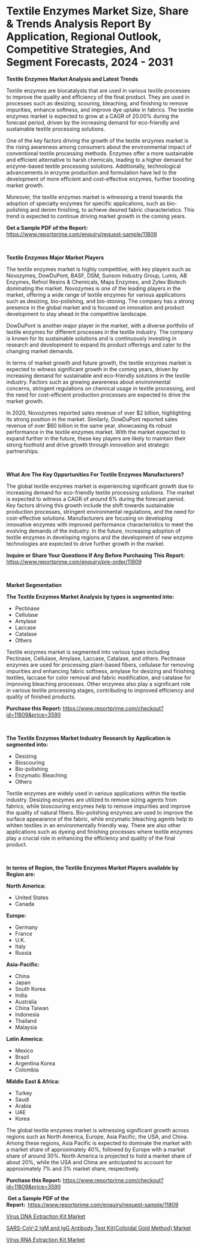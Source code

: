 <p><h1>Textile Enzymes Market Size, Share & Trends Analysis Report By Application, Regional Outlook, Competitive Strategies, And Segment Forecasts, 2024 - 2031</h1></p><p><strong>Textile Enzymes Market Analysis and Latest Trends</strong></p>
<p><p>Textile enzymes are biocatalysts that are used in various textile processes to improve the quality and efficiency of the final product. They are used in processes such as desizing, scouring, bleaching, and finishing to remove impurities, enhance softness, and improve dye uptake in fabrics. The textile enzymes market is expected to grow at a CAGR of 20.00% during the forecast period, driven by the increasing demand for eco-friendly and sustainable textile processing solutions.</p><p>One of the key factors driving the growth of the textile enzymes market is the rising awareness among consumers about the environmental impact of conventional textile processing methods. Enzymes offer a more sustainable and efficient alternative to harsh chemicals, leading to a higher demand for enzyme-based textile processing solutions. Additionally, technological advancements in enzyme production and formulation have led to the development of more efficient and cost-effective enzymes, further boosting market growth.</p><p>Moreover, the textile enzymes market is witnessing a trend towards the adoption of specialty enzymes for specific applications, such as bio-polishing and denim finishing, to achieve desired fabric characteristics. This trend is expected to continue driving market growth in the coming years.</p></p>
<p><strong>Get a Sample PDF of the Report:&nbsp;</strong> <a href="https://www.reportprime.com/enquiry/request-sample/11809">https://www.reportprime.com/enquiry/request-sample/11809</a></p>
<p>&nbsp;</p>
<p><strong>Textile Enzymes Major Market Players</strong></p>
<p><p>The textile enzymes market is highly competitive, with key players such as Novozymes, DowDuPont, BASF, DSM, Sunson Industry Group, Lumis, AB Enzymes, Refnol Resins & Chemicals, Maps Enzymes, and Zytex Biotech dominating the market. Novozymes is one of the leading players in the market, offering a wide range of textile enzymes for various applications such as desizing, bio-polishing, and bio-stoning. The company has a strong presence in the global market and is focused on innovation and product development to stay ahead in the competitive landscape.</p><p>DowDuPont is another major player in the market, with a diverse portfolio of textile enzymes for different processes in the textile industry. The company is known for its sustainable solutions and is continuously investing in research and development to expand its product offerings and cater to the changing market demands.</p><p>In terms of market growth and future growth, the textile enzymes market is expected to witness significant growth in the coming years, driven by increasing demand for sustainable and eco-friendly solutions in the textile industry. Factors such as growing awareness about environmental concerns, stringent regulations on chemical usage in textile processing, and the need for cost-efficient production processes are expected to drive the market growth.</p><p>In 2020, Novozymes reported sales revenue of over $2 billion, highlighting its strong position in the market. Similarly, DowDuPont reported sales revenue of over $60 billion in the same year, showcasing its robust performance in the textile enzymes market. With the market expected to expand further in the future, these key players are likely to maintain their strong foothold and drive growth through innovation and strategic partnerships.</p></p>
<p>&nbsp;</p>
<p><strong>What Are The Key Opportunities For Textile Enzymes Manufacturers?</strong></p>
<p><p>The global textile enzymes market is experiencing significant growth due to increasing demand for eco-friendly textile processing solutions. The market is expected to witness a CAGR of around 6% during the forecast period. Key factors driving this growth include the shift towards sustainable production processes, stringent environmental regulations, and the need for cost-effective solutions. Manufacturers are focusing on developing innovative enzymes with improved performance characteristics to meet the evolving demands of the industry. In the future, increasing adoption of textile enzymes in developing regions and the development of new enzyme technologies are expected to drive further growth in the market.</p></p>
<p><strong>Inquire or Share Your Questions If Any Before Purchasing This Report:</strong> <a href="https://www.reportprime.com/enquiry/pre-order/11809">https://www.reportprime.com/enquiry/pre-order/11809</a></p>
<p>&nbsp;</p>
<p><strong>Market Segmentation</strong></p>
<p><strong>The Textile Enzymes Market Analysis by types is segmented into:</strong></p>
<p><ul><li>Pectinase</li><li>Cellulase</li><li>Amylase</li><li>Laccase</li><li>Catalase</li><li>Others</li></ul></p>
<p><p>Textile enzymes market is segmented into various types including Pectinase, Cellulase, Amylase, Laccase, Catalase, and others. Pectinase enzymes are used for processing plant-based fibers, cellulase for removing impurities and enhancing fabric softness, amylase for desizing and finishing textiles, laccase for color removal and fabric modification, and catalase for improving bleaching processes. Other enzymes also play a significant role in various textile processing stages, contributing to improved efficiency and quality of finished products.</p></p>
<p><strong>Purchase this Report:&nbsp;</strong><a href="https://www.reportprime.com/checkout?id=11809&price=3590">https://www.reportprime.com/checkout?id=11809&price=3590</a></p>
<p>&nbsp;</p>
<p><strong>The Textile Enzymes Market Industry Research by Application is segmented into:</strong></p>
<p><ul><li>Desizing</li><li>Bioscouring</li><li>Bio-polishing</li><li>Enzymatic Bleaching</li><li>Others</li></ul></p>
<p><p>Textile enzymes are widely used in various applications within the textile industry. Desizing enzymes are utilized to remove sizing agents from fabrics, while bioscouring enzymes help to remove impurities and improve the quality of natural fibers. Bio-polishing enzymes are used to improve the surface appearance of the fabric, while enzymatic bleaching agents help to whiten textiles in an environmentally friendly way. There are also other applications such as dyeing and finishing processes where textile enzymes play a crucial role in enhancing the efficiency and quality of the final product.</p></p>
<p>&nbsp;</p>
<p><strong>In terms of Region, the Textile Enzymes Market Players available by Region are:</strong></p>
<p>
    <p> <strong> North America: </strong>
        <ul>
            <li>United States</li>
            <li>Canada</li>
        </ul>
        </p> 
    <p> <strong> Europe: </strong>
        <ul>
            <li>Germany</li>
            <li>France</li>
            <li>U.K.</li>
            <li>Italy</li>
            <li>Russia</li>
        </ul>
        </p> 
    <p> <strong> Asia-Pacific: </strong>
        <ul>
            <li>China</li>
            <li>Japan</li>
            <li>South Korea</li>
            <li>India</li>
            <li>Australia</li>
            <li>China Taiwan</li>
            <li>Indonesia</li>
            <li>Thailand</li>
            <li>Malaysia</li>
        </ul>
        </p> 
    <p> <strong> Latin America: </strong>
        <ul>
            <li>Mexico</li>
            <li>Brazil</li>
            <li>Argentina Korea</li>
            <li>Colombia</li>
        </ul>
        </p> 
    <p> <strong> Middle East & Africa: </strong>
        <ul>
            <li>Turkey</li>
            <li>Saudi</li>
            <li>Arabia</li>
            <li>UAE</li>
            <li>Korea</li>
        </ul>
    </p>
    </p>
<p><p>The global textile enzymes market is witnessing significant growth across regions such as North America, Europe, Asia Pacific, the USA, and China. Among these regions, Asia Pacific is expected to dominate the market with a market share of approximately 40%, followed by Europe with a market share of around 30%. North America is projected to hold a market share of about 20%, while the USA and China are anticipated to account for approximately 7% and 3% market share, respectively.</p></p>
<p><strong>Purchase this Report: </strong><a href="https://www.reportprime.com/checkout?id=11809&price=3590">https://www.reportprime.com/checkout?id=11809&price=3590</a></p>
<p>&nbsp;<strong>Get a Sample PDF of the Report:&nbsp;&nbsp;</strong><a href="https://www.reportprime.com/enquiry/request-sample/11809">https://www.reportprime.com/enquiry/request-sample/11809</a></p>
<p><strong></strong></p>
<p><p><a href="https://view.publitas.com/reportprime-1/virus-dna-extraction-kit-market-dynamics-2023-2030-also-about-its-market-trends-projections-and-opportunities/">Virus DNA Extraction Kit Market</a></p><p><a href="https://view.publitas.com/reportprime-1/sars-cov-2-igm-and-igg-antibody-test-kit-colloidal-gold-method-market-analysis-examines-its-scope-on-growth-opportunities-and-forecasted-trends-spanning-from-2023-to-2030/">SARS-CoV-2 IgM and IgG Antibody Test Kit(Colloidal Gold Method) Market</a></p><p><a href="https://view.publitas.com/reportprime-1/insights-into-virus-rna-extraction-kit-market-size-analysing-market-share-trends-and-growth-from-2023-to-2030/">Virus RNA Extraction Kit Market</a></p></p>